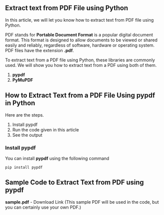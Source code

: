 ## Extract text from PDF File using Python

In this article, we will let you know how to extract text from PDF file using Python. 

PDF stands for **Portable Document Format** is a popular digital document format. This format is designed to allow documents to be viewed or shared easily and reliably, regardless of software, hardware or operating system.  PDF files have the extension **.pdf**.

To extract text from a PDF file using Python, these libraries are commonly used. We will show you how to extract text from a PDF using both of them.

1. **pypdf**
1. **PyMuPDF**

## How to Extract Text from a PDF File Using pypdf in Python

Here are the steps.

1. Install pypdf
2. Run the code given in this article
3. See the output

### Install pypdf

You can install **pypdf** using the following command

```
pip install pypdf
```

## Sample Code to Extract Text from PDF using pypdf

**sample.pdf** - Download Link (This sample PDF will be used in the code, but you can certainly use your own PDF.)





